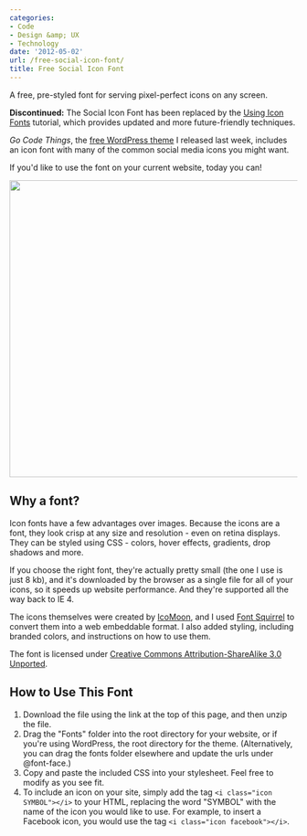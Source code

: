 ```yaml
---
categories:
- Code
- Design &amp; UX
- Technology
date: '2012-05-02'
url: /free-social-icon-font/
title: Free Social Icon Font
---
```


<div class="callout"><p class="tall">A free, pre-styled font for serving pixel-perfect icons on any screen.</p>

<strong>Discontinued:</strong> The Social Icon Font has been replaced by the <a href="https://gomakethings.com/icon-fonts/">Using Icon Fonts</a> tutorial, which provides updated and more future-friendly techniques.</div>

<em>Go Code Things</em>, the <a href="https://gomakethings.com/go-code-things/">free WordPress theme</a> I released last week, includes an icon font with many of the common social media icons you might want.

If you'd like to use the font on your current website, today you can!

<img src="https://gomakethings.com/wp-content/uploads/2012/05/icons.png" alt="" title="icons" width="560" height="520" class="size-full wp-image-2300" />
<!--more-->
<h2>Why a font?</h2>

Icon fonts have a few advantages over images. Because the icons are a font, they look crisp at any size and resolution - even on retina displays. They can be styled using CSS - colors, hover effects, gradients, drop shadows and more.

If you choose the right font, they're actually pretty small (the one I use is just 8 kb), and it's downloaded by the browser as a single file for all of your icons, so it speeds up website performance. And they're supported all the way back to IE 4.

The icons themselves were created by <a href="http://keyamoon.com/icomoon/">IcoMoon</a>, and I used <a href="http://www.fontsquirrel.com/">Font Squirrel</a> to convert them into a web embeddable format. I also added styling, including branded colors, and instructions on how to use them.

The font is licensed under <a href="http://creativecommons.org/licenses/by-sa/3.0/">Creative Commons Attribution-ShareAlike 3.0 Unported</a>.

<h2>How to Use This Font</h2>

<ol>
<li>Download the file using the link at the top of this page, and then unzip the file.</li>
<li>Drag the "Fonts" folder into the root directory for your website, or if you're using WordPress, the root directory for the theme. (Alternatively, you can drag the fonts folder elsewhere and update the urls under @font-face.)</li>
<li>Copy and paste the included CSS into your stylesheet. Feel free to modify as you see fit.</li>
<li>To include an icon on your site, simply add the tag <code class="language-markup">&lt;i class="icon SYMBOL"&gt;&lt;/i&gt;</code> to your HTML, replacing the word "SYMBOL" with the name of the icon you would like to use. For example, to insert a Facebook icon, you would use the tag <code class="language-markup">&lt;i class="icon facebook"&gt;&lt;/i&gt;</code>.</li>
</ol>